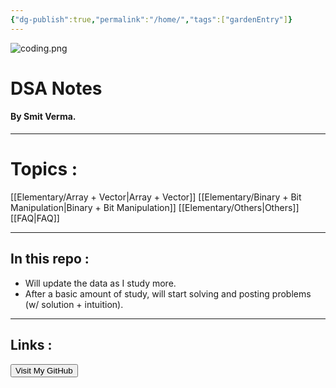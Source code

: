 ```yaml
---
{"dg-publish":true,"permalink":"/home/","tags":["gardenEntry"]}
---
```


![coding.png](/img/user/Attachments/coding.png)
# DSA Notes
#### By Smit Verma.
***
# Topics :

[[Elementary/Array + Vector\|Array + Vector]]
[[Elementary/Binary + Bit Manipulation\|Binary + Bit Manipulation]]
[[Elementary/Others\|Others]]
[[FAQ\|FAQ]]
***
## In this repo :
- Will update the data as I study more.
- After a basic amount of study, will start solving and posting problems (w/ solution + intuition).
***
## Links :
<a href="https://github.com/smitverma" target="_blank"> <button>Visit My GitHub</button> </a>